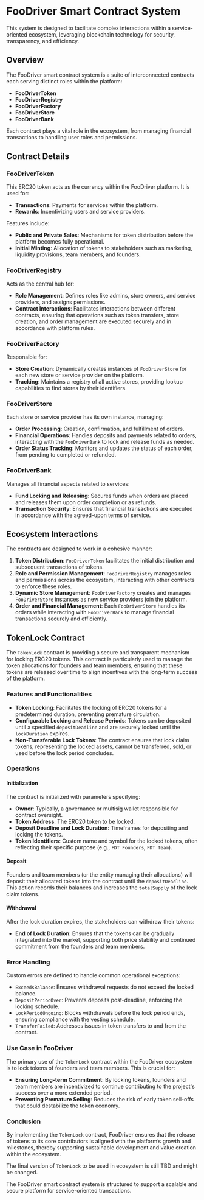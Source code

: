 # FooDriver Smart Contract System

This system is designed to facilitate complex interactions within a service-oriented ecosystem, leveraging blockchain technology for security, transparency, and efficiency.

## Overview

The FooDriver smart contract system is a suite of interconnected contracts each serving distinct roles within the platform:

- **FooDriverToken**
- **FooDriverRegistry**
- **FooDriverFactory**
- **FooDriverStore**
- **FooDriverBank**

Each contract plays a vital role in the ecosystem, from managing financial transactions to handling user roles and permissions.

## Contract Details

### FooDriverToken

This ERC20 token acts as the currency within the FooDriver platform. It is used for:

- **Transactions**: Payments for services within the platform.
- **Rewards**: Incentivizing users and service providers.

Features include:
- **Public and Private Sales**: Mechanisms for token distribution before the platform becomes fully operational.
- **Initial Minting**: Allocation of tokens to stakeholders such as marketing, liquidity provisions, team members, and founders.

### FooDriverRegistry

Acts as the central hub for:
- **Role Management**: Defines roles like admins, store owners, and service providers, and assigns permissions.
- **Contract Interactions**: Facilitates interactions between different contracts, ensuring that operations such as token transfers, store creation, and order management are executed securely and in accordance with platform rules.

### FooDriverFactory

Responsible for:
- **Store Creation**: Dynamically creates instances of `FooDriverStore` for each new store or service provider on the platform.
- **Tracking**: Maintains a registry of all active stores, providing lookup capabilities to find stores by their identifiers.

### FooDriverStore

Each store or service provider has its own instance, managing:
- **Order Processing**: Creation, confirmation, and fulfillment of orders.
- **Financial Operations**: Handles deposits and payments related to orders, interacting with the `FooDriverBank` to lock and release funds as needed.
- **Order Status Tracking**: Monitors and updates the status of each order, from pending to completed or refunded.

### FooDriverBank

Manages all financial aspects related to services:
- **Fund Locking and Releasing**: Secures funds when orders are placed and releases them upon order completion or as refunds.
- **Transaction Security**: Ensures that financial transactions are executed in accordance with the agreed-upon terms of service.

## Ecosystem Interactions

The contracts are designed to work in a cohesive manner:
1. **Token Distribution**: `FooDriverToken` facilitates the initial distribution and subsequent transactions of tokens.
2. **Role and Permission Management**: `FooDriverRegistry` manages roles and permissions across the ecosystem, interacting with other contracts to enforce these roles.
3. **Dynamic Store Management**: `FooDriverFactory` creates and manages `FooDriverStore` instances as new service providers join the platform.
4. **Order and Financial Management**: Each `FooDriverStore` handles its orders while interacting with `FooDriverBank` to manage financial transactions securely and efficiently.


## TokenLock Contract

The `TokenLock` contract is providing a secure and transparent mechanism for locking ERC20 tokens. This contract is particularly used to manage the token allocations for founders and team members, ensuring that these tokens are released over time to align incentives with the long-term success of the platform.

### Features and Functionalities

- **Token Locking**: Facilitates the locking of ERC20 tokens for a predetermined duration, preventing premature circulation.
- **Configurable Locking and Release Periods**: Tokens can be deposited until a specified `depositDeadline` and are securely locked until the `lockDuration` expires.
- **Non-Transferable Lock Tokens**: The contract ensures that lock claim tokens, representing the locked assets, cannot be transferred, sold, or used before the lock period concludes.

### Operations

#### Initialization

The contract is initialized with parameters specifying:
- **Owner**: Typically, a governance or multisig wallet responsible for contract oversight.
- **Token Address**: The ERC20 token to be locked.
- **Deposit Deadline and Lock Duration**: Timeframes for depositing and locking the tokens.
- **Token Identifiers**: Custom name and symbol for the locked tokens, often reflecting their specific purpose (e.g., `FDT Founders`, `FDT Team`).

#### Deposit

Founders and team members (or the entity managing their allocations) will deposit their allocated tokens into the contract until the `depositDeadline`. This action records their balances and increases the `totalSupply` of the lock claim tokens.

#### Withdrawal

After the lock duration expires, the stakeholders can withdraw their tokens:
- **End of Lock Duration**: Ensures that the tokens can be gradually integrated into the market, supporting both price stability and continued commitment from the founders and team members.

### Error Handling

Custom errors are defined to handle common operational exceptions:
- `ExceedsBalance`: Ensures withdrawal requests do not exceed the locked balance.
- `DepositPeriodOver`: Prevents deposits post-deadline, enforcing the locking schedule.
- `LockPeriodOngoing`: Blocks withdrawals before the lock period ends, ensuring compliance with the vesting schedule.
- `TransferFailed`: Addresses issues in token transfers to and from the contract.

### Use Case in FooDriver

The primary use of the `TokenLock` contract within the FooDriver ecosystem is to lock tokens of founders and team members. This is crucial for:
- **Ensuring Long-term Commitment**: By locking tokens, founders and team members are incentivized to continue contributing to the project's success over a more extended period.
- **Preventing Premature Selling**: Reduces the risk of early token sell-offs that could destabilize the token economy.

### Conclusion

By implementing the `TokenLock` contract, FooDriver ensures that the release of tokens to its core contributors is aligned with the platform’s growth and milestones, thereby supporting sustainable development and value creation within the ecosystem.

The final version of `TokenLock` to be used in ecosystem is still TBD and might be changed.  


The FooDriver smart contract system is structured to support a scalable and secure platform for service-oriented transactions.
